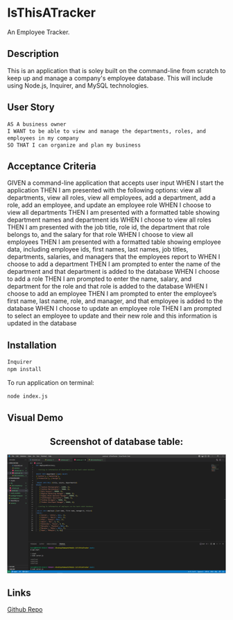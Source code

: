 # IsThisATracker

An Employee Tracker.


## Description

This is an application that is soley built on the command-line from scratch to keep up and manage a company's employee database. This will include using Node.js, Inquirer, and MySQL technologies.


## User Story
```
AS A business owner
I WANT to be able to view and manage the departments, roles, and employees in my company
SO THAT I can organize and plan my business
```

## Acceptance Criteria

GIVEN a command-line application that accepts user input
WHEN I start the application
THEN I am presented with the following options: view all departments, view all roles, view all employees, add a department, add a role, add an employee, and update an employee role
WHEN I choose to view all departments
THEN I am presented with a formatted table showing department names and department ids
WHEN I choose to view all roles
THEN I am presented with the job title, role id, the department that role belongs to, and the salary for that role
WHEN I choose to view all employees
THEN I am presented with a formatted table showing employee data, including employee ids, first names, last names, job titles, departments, salaries, and managers that the employees report to
WHEN I choose to add a department
THEN I am prompted to enter the name of the department and that department is added to the database
WHEN I choose to add a role
THEN I am prompted to enter the name, salary, and department for the role and that role is added to the database
WHEN I choose to add an employee
THEN I am prompted to enter the employee’s first name, last name, role, and manager, and that employee is added to the database
WHEN I choose to update an employee role
THEN I am prompted to select an employee to update and their new role and this information is updated in the database


## Installation
```sh
Inquirer 
npm install
```

To run application on terminal:
```sh
node index.js
```

## Visual Demo

<h2 align="center">
Screenshot of database table:
</h2>

![Screenshot](./Assets/ss-challenge12.PNG)

## Links

[Github Repo](https://github.com/kitkatt17/IsThisATracker)
